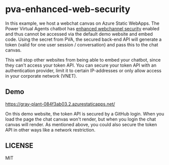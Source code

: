 # pva-enhanced-web-security

In this example, we host a webchat canvas on Azure Static WebApps. The Power Virtual Agents chatbot has [enhanced webchannel security](https://learn.microsoft.com/en-us/power-virtual-agents/configure-web-security) enabled and thus cannot be accessed via the default demo website and embed code. Using the secret from PVA, the secured back-end API will generate a token (valid for one user session / conversation) and pass this to the chat canvas.

This will stop other websites from being able to embed your chatbot, since they can't access your token API. You can secure your token API with an authentication provider, limit it to certain IP-addresses or only allow access in your corporate network (VNET).

## Demo
https://gray-plant-084f3ab03.2.azurestaticapps.net/

On this demo website, the token API is secured by a GitHub login. When you load the page the chat canvas won't render, but when you login the chat canvas will render. As mentioned above, you could also secure the token API in other ways like a network restriction.

## LICENSE
MIT
